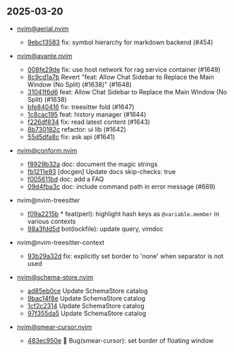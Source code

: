 ## 2025-03-20

* nvim@aerial.nvim
  - [9ebc13583](https://github.com/stevearc/aerial.nvim/commit/9ebc13583cff447f5493a63e99dfca526b3c3088) fix: symbol hierarchy for markdown backend (#454)

* nvim@avante.nvim
  - [008fe29de](https://github.com/yetone/avante.nvim/commit/008fe29de8c8630b7db5abd304b2f7c07277361d) fix: use host network for rag service container (#1649)
  - [8c9cd1a7b](https://github.com/yetone/avante.nvim/commit/8c9cd1a7b28470577dbba04dfb9276604d3e538f) Revert "feat: Allow Chat Sidebar to Replace the Main Window (No Split) (#1638)" (#1648)
  - [31041f6d6](https://github.com/yetone/avante.nvim/commit/31041f6d65a0832fa189c0c13a7ee52f6eb4569e) feat: Allow Chat Sidebar to Replace the Main Window (No Split) (#1638)
  - [bfe840416](https://github.com/yetone/avante.nvim/commit/bfe840416142d9a34ce21d9dc6d9680c9d7c8f21) fix: treesitter fold (#1647)
  - [1c8cac195](https://github.com/yetone/avante.nvim/commit/1c8cac1958cdf04b65942f23fa5a14cc4cfae44e) feat: history manager (#1644)
  - [f226df834](https://github.com/yetone/avante.nvim/commit/f226df8348bdfa463cba88f7f979a76193d34c43) fix: read latest content (#1643)
  - [8b730182c](https://github.com/yetone/avante.nvim/commit/8b730182cb56dcb8cbd3ed07d9431762a2affc28) refactor: ui lib (#1642)
  - [55d5dfa8c](https://github.com/yetone/avante.nvim/commit/55d5dfa8cd4df39e66dd07ca221db8d41bec38e7) fix: ask api (#1641)

* nvim@conform.nvim
  - [f8929b32a](https://github.com/stevearc/conform.nvim/commit/f8929b32acb8712381621b42ef3b0219c3c41efd) doc: document the magic strings
  - [fb1211e93](https://github.com/stevearc/conform.nvim/commit/fb1211e936cd28b720d9a95934a242d60568bf7f) [docgen] Update docs skip-checks: true
  - [f005611bd](https://github.com/stevearc/conform.nvim/commit/f005611bd26dadebbb3b715c6e5f1a368961ca1f) doc: add a FAQ
  - [09d4fba3c](https://github.com/stevearc/conform.nvim/commit/09d4fba3cbbafa8ec17edd59753811da4477acb0) doc: include command path in error message (#669)

* nvim@nvim-treesitter
  - [f09a2215b](https://github.com/nvim-treesitter/nvim-treesitter/commit/f09a2215b8fed4c2e86f2dd1912e14166958c06a) * feat(perl): highlight hash keys as `@variable.member` in various contexts
  - [98a3fdd5d](https://github.com/nvim-treesitter/nvim-treesitter/commit/98a3fdd5d9807948be6f27a916a5b88a92383670) bot(lockfile): update query, vimdoc

* nvim@nvim-treesitter-context
  - [93b29a32d](https://github.com/nvim-treesitter/nvim-treesitter-context/commit/93b29a32d5f4be10e39226c6b796f28d68a8b483) fix: explicitly set border to 'none' when separator is not used

* nvim@schema-store.nvim
  - [ad85eb0ce](https://github.com/b0o/SchemaStore.nvim/commit/ad85eb0ce804771a82cbde518f41003a8fd83307) Update SchemaStore catalog
  - [9bac14f8e](https://github.com/b0o/SchemaStore.nvim/commit/9bac14f8e4951ed57d32a6944d8e3969d50e4d67) Update SchemaStore catalog
  - [1cf2c2314](https://github.com/b0o/SchemaStore.nvim/commit/1cf2c23143c2daadbdf8ec372c6df7228dbdf8dd) Update SchemaStore catalog
  - [97f355da5](https://github.com/b0o/SchemaStore.nvim/commit/97f355da551634d345dcde870b7c7c2b638ff649) Update SchemaStore catalog

* nvim@smear-cursor.nvim
  - [483ec950e](https://github.com/sphamba/smear-cursor.nvim/commit/483ec950ebe77ef92f3e7543945285ffb49093b6) 🐛 Bug(smear-cursor): set border of floating window